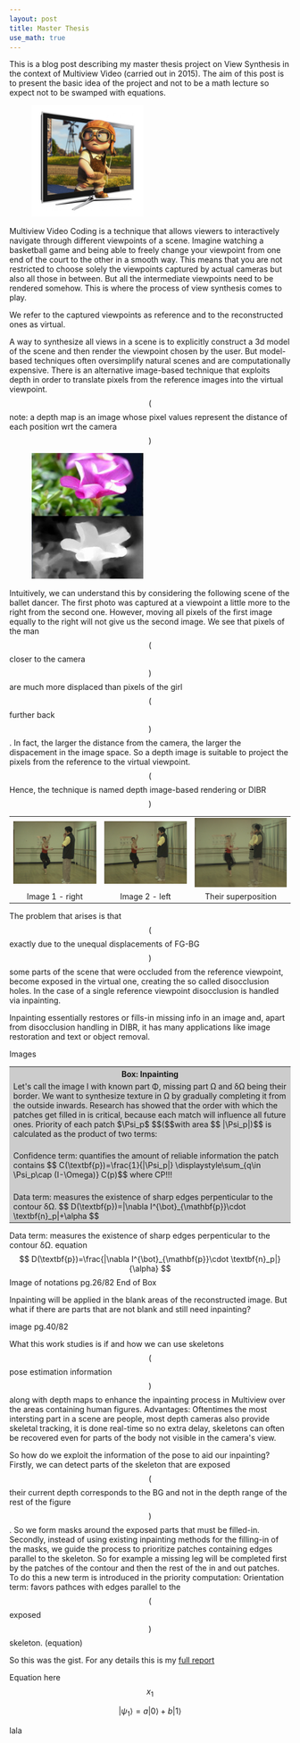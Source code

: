 ```yaml
---
layout: post
title: Master Thesis
use_math: true
---
```


This is a blog post describing my master thesis project on View Synthesis in the context of Multiview Video $($carried out in 2015$)$. The aim of this post is to present the basic idea of the project and not to be a math lecture so expect not to be swamped with equations. 
<figure><img src="/images/3dtv.jpg" alt="3D-TV" style="width: 200px;"/></figure>
Multiview Video Coding is a technique that allows viewers to interactively navigate through different viewpoints of a scene. Imagine watching a basketball game and being able to freely change your viewpoint from one end of the court to the other in a smooth way. This means that you are not restricted to choose solely the viewpoints captured by actual cameras but also all those in between. But all the intermediate viewpoints need to be rendered somehow. This is where the process of view synthesis comes to play.

We refer to the captured viewpoints as reference and to the reconstructed ones as virtual.

A way to synthesize all views in a scene is to explicitly construct a 3d model of the scene and then render the viewpoint chosen by the user. But model-based techniques often oversimplify natural scenes and are computationally expensive. There is an alternative image-based technique that exploits depth in order to translate pixels from the reference images into the virtual viewpoint. $$($$note: a depth map is an image whose pixel values represent the distance of each position wrt the camera$$)$$

<figure><img src="/images/flower-depth.png" alt="depth image" style="width: 200px;"/></figure>

Intuitively, we can understand this by considering the following scene of the ballet dancer. The first photo was captured at a viewpoint a little more to the right from the second one. However, moving all pixels of the first image equally to the right will not give us the second image. We see that pixels of the man $$($$closer to the camera$$)$$ are much more displaced than pixels of the girl $$($$further back$$)$$. In fact, the larger the distance from the camera, the larger the dispacement in the image space. So a depth image is suitable to project the pixels from the reference to the virtual viewpoint. $$($$Hence, the technique is named depth image-based rendering or DIBR$$)$$

<table style="width:100%">
  <tr>
    <td><center><img src="/images/color-cam0-f000.jpg" alt="depth image" style="width: 200px;"/></center></td>
    <td><center><img src="/images/color-cam2-f000.jpg" alt="depth image" style="width: 200px;"/></center></td> 
    <td><center><img src="/images/color-cam0-f000_2.jpg" alt="depth image" style="width: 200px;"/></center></td>
  </tr>
  <tr>
    <td><center>Image 1 - right</center></td>
    <td><center>Image 2 - left</center></td>
    <td><center>Their superposition</center></td>
  </tr>
  <!--<tr>
    <td>Eve</td>
    <td>Jackson</td>
    <td>94</td>
  </tr>
  <tr>
    <td>John</td>
    <td>Doe</td>
    <td>80</td>
  </tr>-->
</table>

The problem that arises is that $$($$exactly due to the unequal displacements of FG-BG$$)$$ some parts of the scene that were occluded from the reference viewpoint, become exposed in the virtual one, creating the so called disocclusion holes. In the case of a single reference viewpoint disocclusion is handled via inpainting.

Inpainting essentially restores or fills-in missing info in an image and, apart from disocclusion handling in DIBR, it has many applications like image restoration and text or object removal.

Images

<table style="width:100%; background-color: #CCCCCC">
  <tr>
    <th><b>Box: Inpainting</b></th>
  </tr>
  <tr>
    <td>Let's call the image I with known part Φ, missing part Ω and δΩ being their border. We want to synthesize texture in Ω by gradually completing it from the outside inwards. Research has showed that the order with which the patches get filled in is critical, because each match will influence all future ones. Priority of each patch $\Psi_p$ $$($$with area $$ |\Psi_p|)$$ is calculated as the product of two terms:<br><br></td>
  </tr>
  <tr>
    <td>Confidence term: quantifies the amount of reliable information the patch contains $$ C(\textbf{p})=\frac{1}{|\Psi_p|} \displaystyle\sum_{q\in \Psi_p\cap (I-\Omega)} C(p)$$  where  CP!!!<br><br></td>
  </tr>
  <tr>
    <td>Data term: measures the existence of sharp edges perpenticular to the contour δΩ. $$ D(\textbf{p})=|\nabla I^{\bot}_{\mathbf{p}}\cdot \textbf{n}_p|+\alpha $$</td>
  </tr>
</table>

Data term: measures the existence of sharp edges perpenticular to the contour δΩ. equation $$ D(\textbf{p})=\frac{|\nabla I^{\bot}_{\mathbf{p}}\cdot \textbf{n}_p|}{\alpha} $$
Image of notations pg.26/82
End of Box


Inpainting will be applied in the blank areas of the reconstructed image. But what if there are parts that are not blank and still need inpainting?

image pg.40/82


What this work studies is if and how we can use skeletons $$($$pose estimation information$$)$$ along with depth maps to enhance the inpainting process in Multiview over the areas containing human figures. Advantages: Oftentimes the most intersting part in a scene are people, most depth cameras also provide skeletal tracking, it is done real-time so no extra delay, skeletons can often be recovered even for parts of the body not visible in the camera's view.

So how do we exploit the information of the pose to aid our inpainting?
Firstly, we can detect parts of the skeleton that are exposed $$($$their current depth corresponds to the BG and not in the depth range of the rest of the figure$$)$$. So we form masks around the exposed parts that must be filled-in. Secondly, instead of using existing inpainting methods for the filling-in of the masks, we guide the process to prioritize patches containing edges parallel to the skeleton. So for example a missing leg will be completed first by the patches of the contour and then the rest of the in and out patches. To do this a new term is introduced in the priority computation:
Orientation term: favors pathces with edges parallel to the $$($$exposed$$)$$ skeleton. (equation)


So this was the gist. For any details this is my [full report](http://vivliothmmy2.ee.auth.gr/wp-content/uploads/participants-database/kasimidou_eleftheria_dibr.pdf)



Equation here $$x_1$$

$$
   |\psi_1\rangle = a|0\rangle + b|1\rangle
$$

lala

